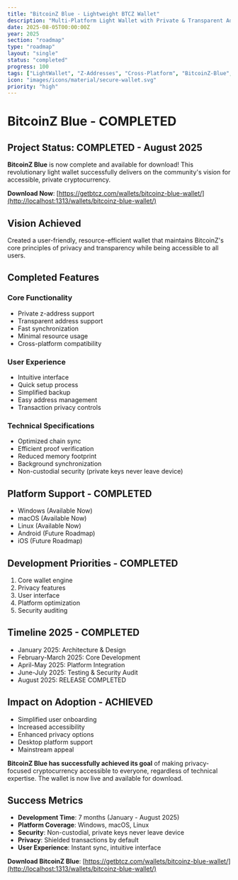 ```yaml
---
title: "BitcoinZ Blue - Lightweight BTCZ Wallet"
description: "Multi-Platform Light Wallet with Private & Transparent Address Support - COMPLETED"
date: 2025-08-05T00:00:00Z
year: 2025
section: "roadmap"
type: "roadmap"
layout: "single"
status: "completed"
progress: 100
tags: ["LightWallet", "Z-Addresses", "Cross-Platform", "BitcoinZ-Blue", "Completed"]
icon: "images/icons/material/secure-wallet.svg"
priority: "high"
---
```


# BitcoinZ Blue - COMPLETED

## Project Status: COMPLETED - August 2025

**BitcoinZ Blue** is now complete and available for download! This revolutionary light wallet successfully delivers on the community's vision for accessible, private cryptocurrency.

**Download Now**: [https://getbtcz.com/wallets/bitcoinz-blue-wallet/](http://localhost:1313/wallets/bitcoinz-blue-wallet/)

## Vision Achieved
Created a user-friendly, resource-efficient wallet that maintains BitcoinZ's core principles of privacy and transparency while being accessible to all users.

## Completed Features
### Core Functionality
- Private z-address support
- Transparent address support
- Fast synchronization
- Minimal resource usage
- Cross-platform compatibility

### User Experience
- Intuitive interface
- Quick setup process
- Simplified backup
- Easy address management
- Transaction privacy controls

### Technical Specifications
- Optimized chain sync
- Efficient proof verification
- Reduced memory footprint
- Background synchronization
- Non-custodial security (private keys never leave device)

## Platform Support - COMPLETED
- Windows (Available Now)
- macOS (Available Now)
- Linux (Available Now)
- Android (Future Roadmap)
- iOS (Future Roadmap)

## Development Priorities - COMPLETED
1. Core wallet engine
2. Privacy features
3. User interface
4. Platform optimization
5. Security auditing

## Timeline 2025 - COMPLETED
- January 2025: Architecture & Design
- February-March 2025: Core Development
- April-May 2025: Platform Integration
- June-July 2025: Testing & Security Audit
- August 2025: RELEASE COMPLETED

## Impact on Adoption - ACHIEVED
- Simplified user onboarding
- Increased accessibility
- Enhanced privacy options
- Desktop platform support
- Mainstream appeal

**BitcoinZ Blue has successfully achieved its goal** of making privacy-focused cryptocurrency accessible to everyone, regardless of technical expertise. The wallet is now live and available for download.

## Success Metrics
- **Development Time**: 7 months (January - August 2025)
- **Platform Coverage**: Windows, macOS, Linux
- **Security**: Non-custodial, private keys never leave device
- **Privacy**: Shielded transactions by default
- **User Experience**: Instant sync, intuitive interface

**Download BitcoinZ Blue**: [https://getbtcz.com/wallets/bitcoinz-blue-wallet/](http://localhost:1313/wallets/bitcoinz-blue-wallet/)
